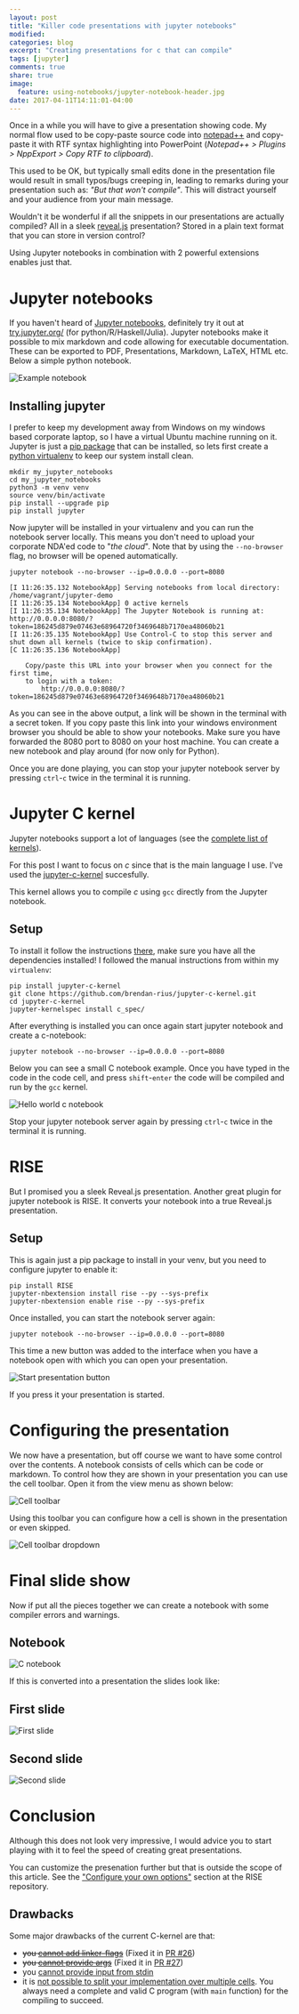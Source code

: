 ```yaml
---
layout: post
title: "Killer code presentations with jupyter notebooks"
modified:
categories: blog
excerpt: "Creating presentations for c that can compile"
tags: [jupyter]
comments: true
share: true
image:
  feature: using-notebooks/jupyter-notebook-header.jpg
date: 2017-04-11T14:11:01-04:00
---
```


Once in a while you will have to give a presentation showing code.  My normal
flow used to be copy-paste source code into
[notepad++](https://notepad-plus-plus.org/) and copy-paste it with RTF syntax
highlighting into PowerPoint (_Notepad++ > Plugins > NppExport > Copy RTF to
clipboard_).

This used to be OK, but typically small edits done in the
presentation file would result in small typos/bugs creeping in, leading
to remarks during your presentation such as: _"But that won't compile"_. This
will distract yourself and your audience from your main message.

Wouldn't it be wonderful if all the snippets in our presentations are actually compiled?
All in a sleek [reveal.js](http://lab.hakim.se/reveal-js/#/) presentation?
Stored in a plain text format that you can store in version control?

Using Jupyter notebooks in combination with 2 powerful extensions enables just that.

# Jupyter notebooks
If you haven't heard of [Jupyter notebooks](https://jupyter.org/), definitely
try it out at [try.jupyter.org/](https://try.jupyter.org/) (for
python/R/Haskell/Julia). Jupyter notebooks make it possible to mix markdown and
code allowing for executable documentation.  These can be exported to PDF,
Presentations, Markdown, LaTeX, HTML etc. Below a simple python notebook.

![Example notebook](/images/using-notebooks/ExamplePythonNotebook.png)

## Installing jupyter
I prefer to keep my development away from Windows on my windows based corporate
laptop, so I have a virtual Ubuntu machine running on it. Jupyter is just a [pip
package](https://pypi.python.org/pypi) that can be installed, so lets first
create a [python virtualenv](https://virtualenv.pypa.io/en/stable/) to keep our
system install clean.

```shell
mkdir my_jupyter_notebooks
cd my_jupyter_notebooks
python3 -m venv venv
source venv/bin/activate
pip install --upgrade pip
pip install jupyter
```

Now jupyter will be installed in your virtualenv and you can run the notebook
server locally. This means you don't need to upload your corporate NDA'ed code
to "_the cloud_". Note that by using the `--no-browser` flag, no browser will
be opened automatically.

```shell
jupyter notebook --no-browser --ip=0.0.0.0 --port=8080

[I 11:26:35.132 NotebookApp] Serving notebooks from local directory: /home/vagrant/jupyter-demo
[I 11:26:35.134 NotebookApp] 0 active kernels
[I 11:26:35.134 NotebookApp] The Jupyter Notebook is running at: http://0.0.0.0:8080/?token=186245d879e07463e68964720f3469648b7170ea48060b21
[I 11:26:35.135 NotebookApp] Use Control-C to stop this server and shut down all kernels (twice to skip confirmation).
[C 11:26:35.136 NotebookApp]

    Copy/paste this URL into your browser when you connect for the first time,
    to login with a token:
        http://0.0.0.0:8080/?token=186245d879e07463e68964720f3469648b7170ea48060b21
```

As you can see in the above output, a link will be shown in the terminal with a
secret token. If you copy paste this link into your windows environment browser
you should be able to show your notebooks.  Make sure you have forwarded the
8080 port to 8080 on your host machine.  You can create a new notebook and play
around (for now only for Python).

Once you are done playing, you can stop your jupyter notebook server by
pressing `ctrl`-`c` twice in the terminal it is running.

# Jupyter C kernel

Jupyter notebooks support a lot of languages (see the [complete list of
kernels](https://github.com/jupyter/jupyter/wiki/Jupyter-kernels)).

For this post I want to focus on _c_ since that is the main language I use.
I've used the [jupyter-c-kernel](https://github.com/brendan-rius/jupyter-c-kernel) succesfully.

This kernel allows you to compile _c_ using `gcc` directly from the Jupyter notebook.

## Setup
To install it follow the instructions
[there](https://github.com/brendan-rius/jupyter-c-kernel/blob/master/README.md#manual-installation),
make sure you have all the dependencies installed!
I followed the manual instructions from within my `virtualenv`:

```shell
pip install jupyter-c-kernel
git clone https://github.com/brendan-rius/jupyter-c-kernel.git
cd jupyter-c-kernel
jupyter-kernelspec install c_spec/
```

After everything is installed you can once again start jupyter notebook and create a c-notebook:

```shell
jupyter notebook --no-browser --ip=0.0.0.0 --port=8080
```

Below you can see a small C notebook example. Once you have typed in the code
in the code cell, and press `shift`-`enter` the code will be compiled and run
by the `gcc` kernel.

![Hello world c notebook](/images/using-notebooks/HelloWorldNotebook.png)

Stop your jupyter notebook server again by pressing `ctrl`-`c` twice in the terminal it is running.

# RISE
But I promised you a sleek Reveal.js presentation. Another great plugin for
jupyter notebook is RISE. It converts your notebook into a true Reveal.js presentation.

## Setup
This is again just a pip package to install in your venv, but you need to
configure jupyter to enable it:

```shell
pip install RISE
jupyter-nbextension install rise --py --sys-prefix
jupyter-nbextension enable rise --py --sys-prefix
```

Once installed, you can start the notebook server again:

```shell
jupyter notebook --no-browser --ip=0.0.0.0 --port=8080
```

This time a new button was added to the interface when you have a notebook open
with which you can open your presentation.

![Start presentation button](/images/using-notebooks/RISE_start_show_btn.png)

If you press it your presentation is started.

# Configuring the presentation
We now have a presentation, but off course we want to have some control over
the contents. A notebook consists of cells which can be code or markdown. To
control how they are shown in your presentation you can use the cell toolbar.
Open it from the view menu as shown below:

![Cell toolbar](/images/using-notebooks/EnablingCellToolbar.png)

Using this toolbar you can configure how a cell is shown in the presentation or
even skipped.

![Cell toolbar dropdown](/images/using-notebooks/CellToolbarDropDown.png)

# Final slide show

Now if put all the pieces together we can create a notebook with some compiler errors and warnings.

## Notebook
![C notebook](/images/using-notebooks/CNotebook.png)

If this is converted into a presentation the slides look like:

## First slide
![First slide](/images/using-notebooks/FirstSlide.png)

## Second slide
![Second slide](/images/using-notebooks/SecondSlide.png)

# Conclusion
Although this does not look very impressive, I would advice you to start
playing with it to feel the speed of creating great presentations.

You can customize the presenation further but that is outside the scope of this article.
See the ["Configure your own
options"](https://github.com/damianavila/RISE#configure-your-own-options)
section at the RISE repository.

## Drawbacks
Some major drawbacks of the current C-kernel are that:
* ~~you [cannot add linker-flags](https://github.com/brendan-rius/jupyter-c-kernel/issues/10)~~ (Fixed it in [PR #26](https://github.com/brendan-rius/jupyter-c-kernel/pull/26))
* ~~you [cannot provide args](https://github.com/brendan-rius/jupyter-c-kernel/issues/14)~~ (Fixed it in [PR #27](https://github.com/brendan-rius/jupyter-c-kernel/pull/27))
* you [cannot provide input from stdin](https://github.com/brendan-rius/jupyter-c-kernel/issues/3) 
* it is [not possible to split your implementation over multiple cells](https://github.com/brendan-rius/jupyter-c-kernel/issues/28). You always need a complete and valid C program (with `main` function) for the compiling to succeed.





